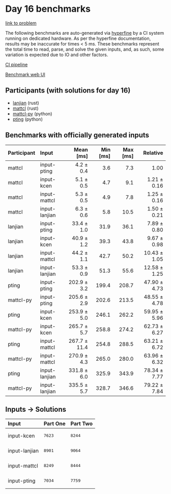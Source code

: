 # Day 16 benchmarks

[link to problem](https://adventofcode.com/2023/day/16)

The following benchmarks are auto-generated via
[hyperfine](https://github.com/sharkdp/hyperfine) by a CI system running on
dedicated hardware. As per the hyperfine documentation, results may be
inaccurate for times < 5 ms. These benchmarks represent the total time to read,
parse, and solve the given inputs, and, as such, some variation is expected due
to IO and other factors.

[CI pipeline](http://ci.papercode.net:8080/teams/main/pipelines/aoc2023)

[Benchmark web UI](https://aoc.ancalagon.black)


## Participants (with solutions for day 16)

- [lanjian](https://github.com/lanjian/aoc-2023) (rust)
- [mattcl](https://github.com/mattcl/aoc2023) (rust)
- [mattcl-py](https://github.com/mattcl/aoc2023-py) (python)
- [pting](https://github.com/pting/aoc2023) (python)


## Benchmarks with officially generated inputs

| Participant | Input | Mean [ms] | Min [ms] | Max [ms] | Relative |
|:---|:---|---:|---:|---:|---:|
| mattcl | input-pting | 4.2 ± 0.4 | 3.6 | 7.3 | 1.00 |
| mattcl | input-kcen | 5.1 ± 0.5 | 4.7 | 9.1 | 1.21 ± 0.16 |
| mattcl | input-mattcl | 5.3 ± 0.5 | 4.9 | 7.8 | 1.25 ± 0.16 |
| mattcl | input-lanjian | 6.3 ± 0.6 | 5.8 | 10.5 | 1.50 ± 0.21 |
| lanjian | input-pting | 33.4 ± 1.0 | 31.9 | 36.1 | 7.89 ± 0.80 |
| lanjian | input-kcen | 40.9 ± 1.2 | 39.3 | 43.8 | 9.67 ± 0.98 |
| lanjian | input-mattcl | 44.2 ± 1.1 | 42.7 | 50.2 | 10.43 ± 1.05 |
| lanjian | input-lanjian | 53.3 ± 0.9 | 51.3 | 55.6 | 12.58 ± 1.25 |
| pting | input-pting | 202.9 ± 3.2 | 199.4 | 208.7 | 47.90 ± 4.73 |
| mattcl-py | input-pting | 205.6 ± 2.9 | 202.6 | 213.5 | 48.55 ± 4.78 |
| pting | input-kcen | 253.9 ± 5.0 | 246.1 | 262.2 | 59.95 ± 5.96 |
| mattcl-py | input-kcen | 265.7 ± 5.7 | 258.8 | 274.2 | 62.73 ± 6.27 |
| pting | input-mattcl | 267.7 ± 11.4 | 254.8 | 288.5 | 63.21 ± 6.72 |
| mattcl-py | input-mattcl | 270.9 ± 4.3 | 265.0 | 280.0 | 63.96 ± 6.32 |
| pting | input-lanjian | 331.8 ± 6.0 | 325.9 | 343.9 | 78.34 ± 7.77 |
| mattcl-py | input-lanjian | 335.5 ± 5.7 | 328.7 | 346.6 | 79.22 ± 7.84 |


## Inputs -> Solutions

| Input | Part One | Part Two |
|:---|:---|:---|
|input-kcen|<pre>7623</pre>|<pre>8244</pre>|
|input-lanjian|<pre>8901</pre>|<pre>9064</pre>|
|input-mattcl|<pre>8249</pre>|<pre>8444</pre>|
|input-pting|<pre>7034</pre>|<pre>7759</pre>|
